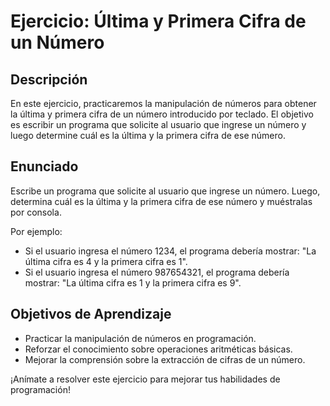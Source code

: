 # Ejercicio: Última y Primera Cifra de un Número

## Descripción

En este ejercicio, practicaremos la manipulación de números para obtener la última y primera cifra de un número introducido por teclado. El objetivo es escribir un programa que solicite al usuario que ingrese un número y luego determine cuál es la última y la primera cifra de ese número.

## Enunciado

Escribe un programa que solicite al usuario que ingrese un número. Luego, determina cuál es la última y la primera cifra de ese número y muéstralas por consola.

Por ejemplo:
- Si el usuario ingresa el número 1234, el programa debería mostrar: "La última cifra es 4 y la primera cifra es 1".
- Si el usuario ingresa el número 987654321, el programa debería mostrar: "La última cifra es 1 y la primera cifra es 9".

## Objetivos de Aprendizaje

- Practicar la manipulación de números en programación.
- Reforzar el conocimiento sobre operaciones aritméticas básicas.
- Mejorar la comprensión sobre la extracción de cifras de un número.

¡Anímate a resolver este ejercicio para mejorar tus habilidades de programación!
